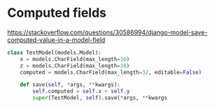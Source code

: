 # Computed fields
https://stackoverflow.com/questions/30586994/django-model-save-computed-value-in-a-model-field
```python
class TestModel(models.Model):
    x = models.CharField(max_length=16)
    z = models.CharField(max_length=16)
    computed = models.CharField(max_length=32, editable=False)

    def save(self, *args, **kwargs):
        self.computed = self.x + self.y
        super(TestModel, self).save(*args, **kwargs
```